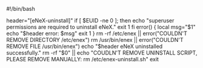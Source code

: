 #!/bin/bash


header="[eNeX-uninstall]"
if [ $EUID -ne 0 ]; then
  echo "superuser permissions are required to uninstall eNeX."
  exit 1
fi
error() {
  local msg="$1"
  echo "$header error: $msg"
  exit 1
}
rm -rf /etc/enex || error("COULDN'T REMOVE DIRECTORY /etc/enex")
rm /usr/bin/enex || error("COULDN'T REMOVE FILE /usr/bin/enex")
echo "$header eNeX uninstalled successfully."
rm -rf "$0" || echo "COUDLN'T REMOVE UNINSTALL SCRIPT, PLEASE REMOVE MANUALLY: rm /etc/enex-uninstall.sh"
exit

